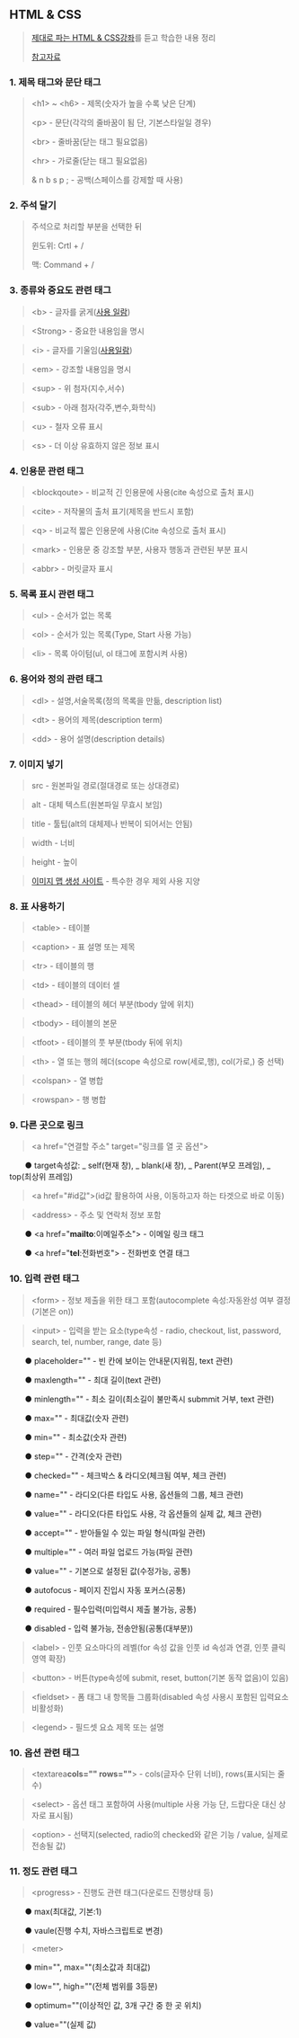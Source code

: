 ## HTML & CSS
> [제대로 파는 HTML & CSS강좌](https://www.youtube.com/watch?v=TrC2x4N0XqY&t=5127s)를 듣고 학습한 내용 정리
> 
> [참고자료](https://developer.mozilla.org/ko/docs/Web/HTML)

### 1. 제목 태그와 문단 태그
> &lt;h1&gt; ~ &lt;h6&gt; - 제목(숫자가 높을 수록 낮은 단계)
> 
> &lt;p&gt; - 문단(각각의 줄바꿈이 됨 단, 기본스타일일 경우)
> 
> &lt;br&gt; - 줄바꿈(닫는 태그 필요없음)
> 
> &lt;hr&gt; - 가로줄(닫는 태그 필요없음)
> 
> & n b s p ; - 공백(스페이스를 강제할 때 사용)
### 2. 주석 달기
>주석으로 처리할 부분을 선택한 뒤
>
> 윈도위: Crtl + /
>
> 맥: Command + /
### 3. 종류와 중요도 관련 태그
> &lt;b&gt; - 글자를 굵게([사용 일람](https://developer.mozilla.org/ko/docs/Web/HTML/Element/b#%EC%82%AC%EC%9A%A9_%EC%9D%BC%EB%9E%8C))

> &lt;Strong&gt; - 중요한 내용임을 명시

> &lt;i&gt; - 글자를 기울임([사용일람](https://developer.mozilla.org/ko/docs/Web/HTML/Element/i#%EC%82%AC%EC%9A%A9_%EC%9D%BC%EB%9E%8C))

>&lt;em&gt; - 강조할 내용임을 명시

>&lt;sup&gt; - 위 첨자(지수,서수)

>&lt;sub&gt; - 아래 첨자(각주,변수,화학식)

>&lt;u&gt; - 철자 오류 표시

>&lt;s&gt; - 더 이상 유효하지 않은 정보 표시
### 4. 인용문 관련 태그
>&lt;blockqoute&gt; - 비교적 긴 인용문에 사용(cite 속성으로 출처 표시)

>&lt;cite&gt; - 저작물의 출처 표기(제목을 반드시 포함)

>&lt;q&gt; - 비교적 짧은 인용문에 사용(Cite 속성으로 출처 표시)

>&lt;mark&gt; - 인용문 중 강조할 부분, 사용자 행동과 관련된 부분 표시

>&lt;abbr&gt; - 머릿글자 표시
### 5. 목록 표시 관련 태그
>&lt;ul&gt; - 순서가 없는 목록

>&lt;ol&gt; - 순서가 있는 목록(Type, Start 사용 가능)

>&lt;li&gt; - 목록 아이텀(ul, ol 태그에 포함시켜 사용)
### 6. 용어와 정의 관련 태그
>&lt;dl&gt; - 설명,서술목록(정의 목록을 만듦, description list)

>&lt;dt&gt; - 용어의 제목(description term)

>&lt;dd&gt; - 용어 설명(description details)
### 7. 이미지 넣기
>src - 원본파일 경로(절대경로 또는 상대경로)

>alt - 대체 텍스트(원본파일 무효시 보임)

>title - 툴팁(alt의 대체제나 반복이 되어서는 안됨)

>width - 너비

>height - 높이

>[이미지 맵 생성 사이트](https://www.image-map.net/) - 특수한 경우 제외 사용 지양 
### 8. 표 사용하기
>&lt;table&gt; - 테이블

>&lt;caption&gt; - 표 설명 또는 제목

>&lt;tr&gt; - 테이블의 행

>&lt;td&gt; - 테이블의 데이터 셀

>&lt;thead&gt; - 테이블의 헤더 부분(tbody 앞에 위치)

>&lt;tbody&gt; - 테이블의 본문

>&lt;tfoot&gt; - 테이블의 풋 부분(tbody 뒤에 위치)

>&lt;th&gt; - 열 또는 행의 헤더(scope 속성으로 row(세로,행), col(가로,) 중 선택)

>&lt;colspan&gt; - 열 병합

>&lt;rowspan&gt; - 행 병합
### 9. 다른 곳으로 링크
>&lt;a href="연결할 주소" target="링크를 열 곳 옵션"&gt;

&nbsp;&nbsp;&nbsp;&nbsp;&nbsp;&nbsp;&nbsp;● target속성값: _ self(현재 창), _ blank(새 창), _ Parent(부모 프레임), _ top(최상위 프레임)

>&lt;a href="#id값"&gt;(id값 활용하여 사용, 이동하고자 하는 타겟으로 바로 이동)

>&lt;address&gt; - 주소 및 연락처 정보 포함

&nbsp;&nbsp;&nbsp;&nbsp;&nbsp;&nbsp;&nbsp;● &lt;a href="<strong>mailto</strong>:이메일주소"&gt; - 이메일 링크 태그

&nbsp;&nbsp;&nbsp;&nbsp;&nbsp;&nbsp;&nbsp;● &lt;a href="<strong>tel</strong>:전화번호"&gt; - 전화번호 연결 태그
### 10. 입력 관련 태그
>&lt;form&gt; - 정보 제출을 위한 태그 포함(autocomplete 속성:자동완성 여부 결정(기본은 on))

>&lt;input&gt; - 입력을 받는 요소(type속성 - radio, checkout, list, password, search, tel, number, range, date 등)

&nbsp;&nbsp;&nbsp;&nbsp;&nbsp;&nbsp;&nbsp;● placeholder="" - 빈 칸에 보이는 안내문(지워짐, text 관련)

&nbsp;&nbsp;&nbsp;&nbsp;&nbsp;&nbsp;&nbsp;● maxlength="" - 최대 길이(text 관련) 

&nbsp;&nbsp;&nbsp;&nbsp;&nbsp;&nbsp;&nbsp;● minlength="" - 최소 길이(최소길이 불만족시 submmit 거부, text 관련)

&nbsp;&nbsp;&nbsp;&nbsp;&nbsp;&nbsp;&nbsp;● max="" - 최대값(숫자 관련)
  
&nbsp;&nbsp;&nbsp;&nbsp;&nbsp;&nbsp;&nbsp;● min="" - 최소값(숫자 관련)
  
&nbsp;&nbsp;&nbsp;&nbsp;&nbsp;&nbsp;&nbsp;● step="" - 간격(숫자 관련)

&nbsp;&nbsp;&nbsp;&nbsp;&nbsp;&nbsp;&nbsp;● checked="" - 체크박스 & 라디오(체크됨 여부, 체크 관련)

&nbsp;&nbsp;&nbsp;&nbsp;&nbsp;&nbsp;&nbsp;● name="" - 라디오(다른 타입도 사용, 옵션들의 그룹, 체크 관련)

&nbsp;&nbsp;&nbsp;&nbsp;&nbsp;&nbsp;&nbsp;● value="" - 라디오(다른 타입도 사용, 각 옵션들의 실제 값, 체크 관련)

&nbsp;&nbsp;&nbsp;&nbsp;&nbsp;&nbsp;&nbsp;● accept="" - 받아들일 수 있는 파일 형식(파일 관련)

&nbsp;&nbsp;&nbsp;&nbsp;&nbsp;&nbsp;&nbsp;● multiple="" - 여러 파일 업로드 가능(파일 관련)

&nbsp;&nbsp;&nbsp;&nbsp;&nbsp;&nbsp;&nbsp;● value="" - 기본으로 설정된 값(수정가능, 공통)

&nbsp;&nbsp;&nbsp;&nbsp;&nbsp;&nbsp;&nbsp;● autofocus - 페이지 진입시 자동 포커스(공통)

&nbsp;&nbsp;&nbsp;&nbsp;&nbsp;&nbsp;&nbsp;● required - 필수입력(미입력시 제출 불가능, 공통)

&nbsp;&nbsp;&nbsp;&nbsp;&nbsp;&nbsp;&nbsp;● disabled - 입력 불가능, 전송안됨(공통(대부분))

>&lt;label&gt; - 인풋 요소마다의 레벨(for 속성 값을 인풋 id 속성과 연결, 인풋 클릭 영역 확장)

>&lt;button&gt; - 버튼(type속성에 submit, reset, button(기본 동작 없음)이 있음)

>&lt;fieldset&gt; - 폼 태그 내 항목들 그룹화(disabled 속성 사용시 포함된 입력요소 비활성화)

>&lt;legend&gt; - 필드셋 요쇼 제목 또는 설명
### 10. 옵션 관련 태그
> &lt;textarea<strong>cols="" rows=""</strong>&gt; - cols(글자수 단위 너비), rows(표시되는 줄 수)

>&lt;select&gt; - 옵션 태그 포함하여 사용(multiple 사용 가능 단, 드랍다운 대신 상자로 표시됨)

>&lt;option&gt; - 선택지(selected, radio의 checked와 같은 기능 / value, 실제로 전송될 값) 
### 11. 정도 관련 태그
>&lt;progress&gt; - 진행도 관련 태그(다운로드 진행상태 등)

&nbsp;&nbsp;&nbsp;&nbsp;&nbsp;&nbsp;&nbsp;● max(최대값, 기본:1)

&nbsp;&nbsp;&nbsp;&nbsp;&nbsp;&nbsp;&nbsp;● vaule(진행 수치, 자바스크립트로 변경)

>&lt;meter&gt;

&nbsp;&nbsp;&nbsp;&nbsp;&nbsp;&nbsp;&nbsp;● min="", max=""(최소값과 최대값) 

&nbsp;&nbsp;&nbsp;&nbsp;&nbsp;&nbsp;&nbsp;● low="", high=""(전체 범위를 3등분)

&nbsp;&nbsp;&nbsp;&nbsp;&nbsp;&nbsp;&nbsp;● optimum=""(이상적인 값, 3개 구간 중 한 곳 위치)

&nbsp;&nbsp;&nbsp;&nbsp;&nbsp;&nbsp;&nbsp;● value=""(실제 값)
